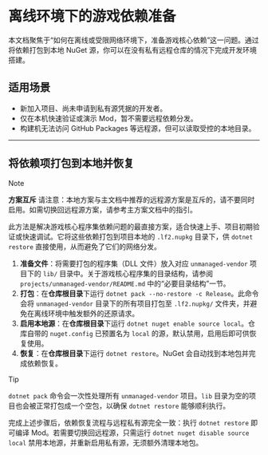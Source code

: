# 离线环境下的游戏依赖准备

本文档聚焦于“如何在离线或受限网络环境下，准备游戏核心依赖”这一问题。通过将依赖打包到本地 NuGet 源，你可以在没有私有远程仓库的情况下完成开发环境搭建。

## 适用场景

- 新加入项目、尚未申请到私有源凭据的开发者。
- 仅在本机快速验证或演示 Mod，暂不需要远程依赖分发。
- 构建机无法访问 GitHub Packages 等远程源，但可以读取受控的本地目录。

---

## 将依赖项打包到本地并恢复

> [!NOTE]
> **方案互斥**
> 请注意：本地方案与主文档中推荐的远程源方案是互斥的，请不要同时启用。如需切换回远程源方案，请参考主方案文档中的指引。

此方法是解决游戏核心程序集依赖问题的最直接方案，适合快速上手、项目初期验证或快速调试。它将这些依赖打包到项目本地的 `.lf2.nupkg` 目录下，供 `dotnet restore` 直接使用，从而避免了它们的网络分发。

1. **准备文件**：将需要打包的程序集（DLL 文件）放入对应 `unmanaged-vendor` 项目下的 `lib/` 目录中。关于游戏核心程序集的目录结构，请参阅 `projects/unmanaged-vendor/README.md` 中的“必要目录结构”一节。
2. **打包**：在**仓库根目录**下运行 `dotnet pack --no-restore -c Release`。此命令会将 `unmanaged-vendor` 目录下的所有项目打包至 `.lf2.nupkg/` 文件夹，并避免在离线环境中触发额外的还原请求。
3. **启用本地源**：在**仓库根目录**下运行 `dotnet nuget enable source local`。仓库自带的 `nuget.config` 已预置名为 `local` 的源，默认禁用，启用后即可供恢复使用。
4. **恢复**：在**仓库根目录**下运行 `dotnet restore`。NuGet 会自动找到本地包并完成依赖恢复。

> [!TIP]
> `dotnet pack` 命令会一次性处理所有 `unmanaged-vendor` 项目。`lib` 目录为空的项目也会被正常打包成一个空包，以确保 `dotnet restore` 能够顺利执行。

完成上述步骤后，依赖恢复流程与远程私有源完全一致：执行 `dotnet restore` 即可编译 Mod。若需要切换回远程源，只需运行 `dotnet nuget disable source local` 禁用本地源，并重新启用私有源，无须额外清理本地包。
